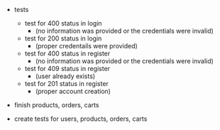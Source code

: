 -  tests

   -  test for 400 status in login
      -  (no information was provided or the credentials were invalid)
   -  test for 200 status in login
      -  (proper credentails were provided)
   -  test for 400 status in register
      -  (no information was provided or the credentials were invalid)
   -  test for 409 status in register
      -  (user already exists)
   -  test for 201 status in register
      -  (proper account creation)

-  finish products, orders, carts
-  create tests for users, products, orders, carts
